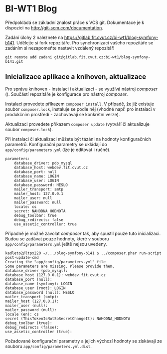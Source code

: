 BI-WT1 Blog
===========

Předpokládá se základní znalost práce s VCS git. Dokumentace je k dispozici na http://git-scm.com/documentation.

Zadání úlohy 2 naleznete na https://gitlab.fit.cvut.cz/bi-wt1/blog-symfony-b141. Udělejte si fork repozitáře. Pro
synchronizaci vašeho repozitáře se zadáním si nezapomeňte nastavit vzdálený repozitář!

```
git remote add zadani git@gitlab.fit.cvut.cz:bi-wt1/blog-symfony-b141.git
```

Inicializace aplikace a knihoven, aktualizace
---------------------------------------------

Pro správu knihoven - instalaci i aktualizaci - se využívá nástroj _composer_ (). Součástí repozitáře je konfigurace
pro nástroj _composer_.

Instalaci provedete příkazem `composer install`. V případě, že již existuje soubor `composer.lock`, instaluje se podle
něj (vhodné např. pro instalaci v produkčním prostředí - zachovávají se konkrétní verze).

Aktualizaci provedete příkazem `composer update` (vytváří či aktualizuje soubor `composer.lock`).

Při instalaci či aktualizaci můžete být tázáni na hodnoty konfiguračních parametrů. Konfigurační parametry se ukládají
do `app/config/parameters.yml` (lze je editovat i ručně).

```
parameters:
    database_driver: pdo_mysql
    database_host: webdev.fit.cvut.cz
    database_port: null
    database_name: LOGIN
    database_user: LOGIN
    database_password: HESLO
    mailer_transport: smtp
    mailer_host: 127.0.0.1
    mailer_user: null
    mailer_password: null
    locale: cs
    secret: NAHODNA_HODNOTA
    debug_toolbar: true
    debug_redirects: false
    use_assetic_controller: true
```

Případně je možné zavolat _composer_ tak, aby spustil pouze tuto inicializaci. Budou se zadávat pouze hodnoty, které
v souboru `app/config/parameters.yml` ještě nejsou uvedeny.

```
kadleto2@ltpx220 ~/.../blog-symfony-b141 $ ../composer.phar run-script post-update-cmd
Creating the "app/config/parameters.yml" file
Some parameters are missing. Please provide them.
database_driver (pdo_mysql):
database_host (127.0.0.1): webdev.fit.cvut.cz
database_port (null):
database_name (symfony): LOGIN
database_user (root): LOGIN
database_password (null): HESLO
mailer_transport (smtp):
mailer_host (127.0.0.1):
mailer_user (null):
mailer_password (null):
locale (en): cs
secret (ThisTokenIsNotSoSecretChangeIt): NAHODNA_HODNOTA
debug_toolbar (true):
debug_redirects (false):
use_assetic_controller (true):
```

Požadované konfigurační parametry a jejich výchozí hodnoty se získávají ze souboru `app/config/parameters.yml.dist`. 